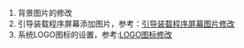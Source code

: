 1. 背景图片的修改
2. 引导装载程序屏幕添加图片，参考：[引导装载程序屏幕图片修改](https://access.redhat.com/documentation/zh-CN/Red_Hat_Enterprise_Linux/7/html/Desktop_Migration_and_Administration_Guide/GRUB.html)
3. 系统LOGO图标的设置，参考:[LOGO图标修改](https://access.redhat.com/documentation/zh-CN/Red_Hat_Enterprise_Linux/7/html/Desktop_Migration_and_Administration_Guide/plymouth.html)





